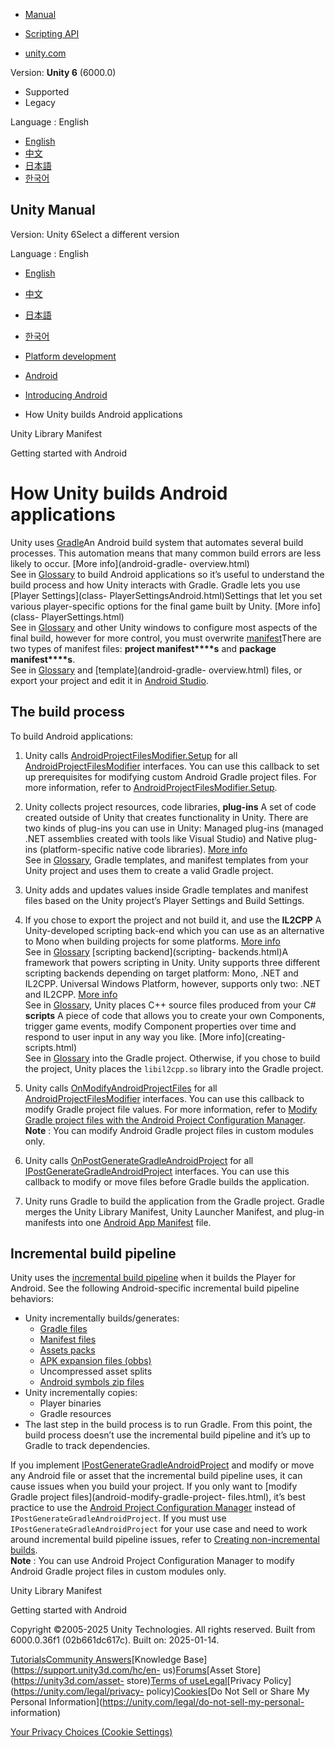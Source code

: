 [](https://docs.unity3d.com)

  * [Manual](../Manual/index.html)
  * [Scripting API](../ScriptReference/index.html)

  * [unity.com](https://unity.com/)

Version: **Unity 6** (6000.0)

  * Supported
  * Legacy

Language : English

  * [English](/Manual/how-unity-builds-android-applications.html)
  * [中文](/cn/current/Manual/how-unity-builds-android-applications.html)
  * [日本語](/ja/current/Manual/how-unity-builds-android-applications.html)
  * [한국어](/kr/current/Manual/how-unity-builds-android-applications.html)

[](https://docs.unity3d.com)

## Unity Manual

Version: Unity 6Select a different version

Language : English

  * [English](/Manual/how-unity-builds-android-applications.html)
  * [中文](/cn/current/Manual/how-unity-builds-android-applications.html)
  * [日本語](/ja/current/Manual/how-unity-builds-android-applications.html)
  * [한국어](/kr/current/Manual/how-unity-builds-android-applications.html)

  * [Platform development ](PlatformSpecific.html)
  * [Android](android.html)
  * [Introducing Android](android-introducing.html)
  * How Unity builds Android applications

[](android-library-manifest.html)

Unity Library Manifest

[](android-getting-started.html)

Getting started with Android

# How Unity builds Android applications

Unity uses [Gradle](android-gradle-overview.html)An Android build system that
automates several build processes. This automation means that many common
build errors are less likely to occur. [More info](android-gradle-
overview.html)  
See in [Glossary](Glossary.html#Gradle) to build Android applications so it’s
useful to understand the build process and how Unity interacts with Gradle.
Gradle lets you use [Player Settings](class-
PlayerSettingsAndroid.html)Settings that let you set various player-specific
options for the final game built by Unity. [More info](class-
PlayerSettings.html)  
See in [Glossary](Glossary.html#PlayerSettings) and other Unity windows to
configure most aspects of the final build, however for more control, you must
overwrite [manifest](android-manifest.html)There are two types of manifest
files: **project manifest****s** and **package manifest****s**.  
See in [Glossary](Glossary.html#Manifest) and [template](android-gradle-
overview.html) files, or export your project and edit it in [Android
Studio](https://developer.android.com/studio/index.html).

## The build process

To build Android applications:

  1. Unity calls [AndroidProjectFilesModifier.Setup](../ScriptReference/Android.AndroidProjectFilesModifier.Setup.html) for all [AndroidProjectFilesModifier](../ScriptReference/Android.AndroidProjectFilesModifier.html) interfaces. You can use this callback to set up prerequisites for modifying custom Android Gradle project files. For more information, refer to [AndroidProjectFilesModifier.Setup](../ScriptReference/Android.AndroidProjectFilesModifier.Setup.html).
  2. Unity collects project resources, code libraries, **plug-ins** A set of code created outside of Unity that creates functionality in Unity. There are two kinds of plug-ins you can use in Unity: Managed plug-ins (managed .NET assemblies created with tools like Visual Studio) and Native plug-ins (platform-specific native code libraries). [More info](./plug-ins.html)  
See in [Glossary](Glossary.html#Plug-in), Gradle templates, and manifest
templates from your Unity project and uses them to create a valid Gradle
project.

  3. Unity adds and updates values inside Gradle templates and manifest files based on the Unity project’s Player Settings and Build Settings.
  4. If you chose to export the project and not build it, and use the **IL2CPP** A Unity-developed scripting back-end which you can use as an alternative to Mono when building projects for some platforms. [More info](./scripting-backends-il2cpp.html)  
See in [Glossary](Glossary.html#IL2CPP) [scripting backend](scripting-
backends.html)A framework that powers scripting in Unity. Unity supports three
different scripting backends depending on target platform: Mono, .NET and
IL2CPP. Universal Windows Platform, however, supports only two: .NET and
IL2CPP. [More info](scripting-backends.html)  
See in [Glossary](Glossary.html#ScriptingBackend), Unity places C++ source
files produced from your C# **scripts** A piece of code that allows you to
create your own Components, trigger game events, modify Component properties
over time and respond to user input in any way you like. [More info](creating-
scripts.html)  
See in [Glossary](Glossary.html#Scripts) into the Gradle project. Otherwise,
if you chose to build the project, Unity places the `libil2cpp.so` library
into the Gradle project.

  5. Unity calls [OnModifyAndroidProjectFiles](../ScriptReference/Android.AndroidProjectFilesModifier.OnModifyAndroidProjectFiles.html) for all [AndroidProjectFilesModifier](../ScriptReference/Android.AndroidProjectFilesModifier.html) interfaces. You can use this callback to modify Gradle project file values. For more information, refer to [Modify Gradle project files with the Android Project Configuration Manager](android-modify-gradle-project-files-agp.html).  
**Note** : You can modify Android Gradle project files in custom modules only.

  6. Unity calls [OnPostGenerateGradleAndroidProject](../ScriptReference/Android.IPostGenerateGradleAndroidProject.OnPostGenerateGradleAndroidProject.html) for all [IPostGenerateGradleAndroidProject](../ScriptReference/Android.IPostGenerateGradleAndroidProject.html) interfaces. You can use this callback to modify or move files before Gradle builds the application.
  7. Unity runs Gradle to build the application from the Gradle project. Gradle merges the Unity Library Manifest, Unity Launcher Manifest, and plug-in manifests into one [Android App Manifest](android-manifest.html) file.

## Incremental build pipeline

Unity uses the [incremental build pipeline](incremental-build-pipeline.html)
when it builds the Player for Android. See the following Android-specific
incremental build pipeline behaviors:

  * Unity incrementally builds/generates: 
    * [Gradle files](android-gradle-overview.html)
    * [Manifest files](android-manifest.html)
    * [Assets packs](play-asset-delivery.html)
    * [APK expansion files (obbs)](android-OBBsupport.html)
    * Uncompressed asset splits
    * [Android symbols zip files](android-symbols.html)
  * Unity incrementally copies: 
    * Player binaries
    * Gradle resources
  * The last step in the build process is to run Gradle. From this point, the build process doesn’t use the incremental build pipeline and it’s up to Gradle to track dependencies.

If you implement
[IPostGenerateGradleAndroidProject](../ScriptReference/Android.IPostGenerateGradleAndroidProject.html)
and modify or move any Android file or asset that the incremental build
pipeline uses, it can cause issues when you build your project. If you only
want to [modify Gradle project files](android-modify-gradle-project-
files.html), it’s best practice to use the [Android Project Configuration
Manager](android-modify-gradle-project-files-methods.html#agp) instead of
`IPostGenerateGradleAndroidProject`. If you must use
`IPostGenerateGradleAndroidProject` for your use case and need to work around
incremental build pipeline issues, refer to [Creating non-incremental
builds](incremental-build-pipeline.html#creating-non-incremental-builds).  
**Note** : You can use Android Project Configuration Manager to modify Android
Gradle project files in custom modules only.

[](android-library-manifest.html)

Unity Library Manifest

[](android-getting-started.html)

Getting started with Android

Copyright ©2005-2025 Unity Technologies. All rights reserved. Built from
6000.0.36f1 (02b661dc617c). Built on: 2025-01-14.

[Tutorials](https://learn.unity.com/)[Community
Answers](https://answers.unity3d.com)[Knowledge
Base](https://support.unity3d.com/hc/en-
us)[Forums](https://forum.unity3d.com)[Asset Store](https://unity3d.com/asset-
store)[Terms of
use](https://docs.unity3d.com/Manual/TermsOfUse.html)[Legal](https://unity.com/legal)[Privacy
Policy](https://unity.com/legal/privacy-
policy)[Cookies](https://unity.com/legal/cookie-policy)[Do Not Sell or Share
My Personal Information](https://unity.com/legal/do-not-sell-my-personal-
information)

[Your Privacy Choices (Cookie Settings)](javascript:void\(0\);)

